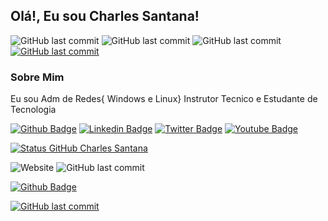 ## Olá!, Eu sou Charles Santana!
<!--Estou informando alguns botoes com dados da Faculdade curso e professor-->
![GitHub last commit](https://img.shields.io/badge/Faculdade-Facimp-blue?style=) ![GitHub last commit](https://img.shields.io/badge/Nucleo-Tecnologia-blue?style=)
![GitHub last commit](https://img.shields.io/badge/Curso-Admin_de_Redes-red?style=) [![GitHub last commit](https://img.shields.io/badge/Professor-Paulo_Henrique_PH-red?style=&link=https://https://github.com/agenteph/)](https://github.com/agenteph)
### Sobre Mim
Eu sou Adm de Redes{ Windows e Linux} Instrutor Tecnico e Estudante de Tecnologia 
<!--Estou informando alguns botoes midias sociais-->
[![Github Badge](https://img.shields.io/badge/-Github-000?style=flat-square&logo=Github&logoColor=white&link=https://https://github.com/CharlesSantana)](https://github.com/CharlesSantana)
[![Linkedin Badge](https://img.shields.io/badge/-LinkedIn-blue?style=flat-square&logo=Linkedin&logoColor=white&link=https://br.linkedin.com/in/charlesalvessantana/)](https://br.linkedin.com/in/charlesalvessantana)
[![Twitter Badge](https://img.shields.io/badge/-Twitter-1ca0f1?style=flat-square&labelColor=1ca0f1&logo=twitter&logoColor=white&link=https://twitter.com/seuendereco)](https://twitter.com/seuendereco)
[![Youtube Badge](https://img.shields.io/badge/-YouTube-ff0000?style=flat-square&labelColor=ff0000&logo=youtube&logoColor=white&link=https://https://www.youtube.com/channel/UCb5f8g7z3tf1lSwCu5HZ8yw)](https://www.youtube.com/channel/UCb5f8g7z3tf1lSwCu5HZ8yw)
<!--Estou informando alguns stats do meu git-->
[![Status GitHub Charles Santana](https://github-readme-stats.vercel.app/api?username=charlessantana&repo=&count_private=true&&show_icons=true&theme=radical)](https://github.com/CharlesSantana)
<!--Estou informando alguns botoes com dados site-->
![Website](https://img.shields.io/website?down_color=red&down_message=Servidor%20%20Off-Line&style=&up_color=blue&up_message=Servidor%20On-Line&url=http%3A%2F%2Fwww.linuxitz.com.br)
![GitHub last commit](https://img.shields.io/github/last-commit/CharlesSantana/CharlesSantana?style=)


[![Github Badge](https://img.shields.io/badge/-Github-000?style=flat-square&logo=Github&logoColor=white&link=https://https://github.com/CharlesSantana)](https://github.com/CharlesSantana)

[![GitHub last commit](https://img.shields.io/badge/-Github-000?style=flat-square&logo=Github&Professor-Paulo_Henrique_PH-red?style=&link=https://https://github.com/agenteph/)](https://github.com/agenteph)

<!--
**CharlesSantana/CharlesSantana** is a ✨ _special_ ✨ repository because its `README.md` (this file) appears on your GitHub profile.

Here are some ideas to get you started:

- 🔭 I’m currently working ont ...
- 🌱 I’m currently learning ...
- 👯 I’m looking to collaborate on ...
- 🤔 I’m looking for help with ...
- 💬 Ask me about ...
- 📫 How to reach me: ...
- 😄 Pronouns: ...
- ⚡ Fun fact: ...
-->

